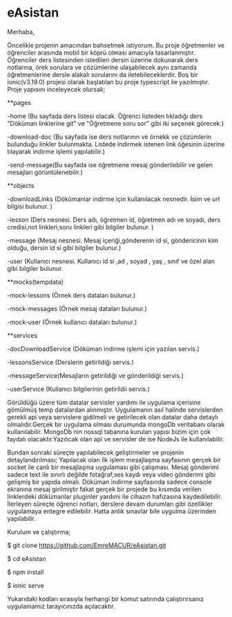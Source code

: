 # eAsistan
Merhaba,
  
  Öncelikle projenin amacından bahsetmek istiyorum. Bu proje öğretmenler ve öğrenciler arasında mobil bir köprü olması amacıyla tasarlanmıştır. Öğrenciler ders listesinden istedileri dersin üzerine dokunarak ders notlarına, örek sorulara ve çözümlerine ulaşabilecek aynı zamanda öğretmenlerine dersle alakalı sorularını da iletebileceklerdir.
  Boş bir ionic(v3.19.0) projesi olarak başlatılan bu proje typescript ile yazılmıştır. Proje yapısını inceleyecek olursak;

**pages

-home (Bu sayfada ders listesi olacak. Öğrenci listeden tıkladığı ders "Döküman linklerine git" ve "Öğretmene soru sor" gibi iki seçenek görecek.)

-download-doc (Bu sayfada ise ders notlarının ve örnekk ve çözümlerin bulunduğu linkler bulunmakta. Listede indirmek istenen link öğesinin üzerine tılayarak indirme işlemi yapılabilir.)

-send-message(Bu sayfada ise öğretmene mesaj gönderilebilir ve gelen mesajları görüntülenebilir.)


**objects

-downloadLinks (Dökümanlar indirme için kullanılacak nesnedir. İsim ve url bilgisi bulunur. )

-lesson (Ders nesnesi. Ders adı, öğretmen id, öğretmen adı ve soyadı, ders credisi,not linkleri,soru linkleri gibi bilgiler bulunur. )

-message (Mesaj nesnesi. Mesaj içeriği,gönderenin id si, göndericinin kim olduğu, dersin id si gibi bilgiler bulunur.)

-user (Kullanıcı nesnesi. Kullanıcı id si ,ad , soyad , yaş , sınıf ve özel alan gibi bilgiler bulunur.


**mocks(tempdata)

-mock-lessons (Örnek ders dataları bulunur.)

-mock-messages (Örnek mesaj dataları bulunur.)

-mock-user (Örnek kullanıcı dataları bulunur.)


**services

-docDownloadService (Döküman indirme işlemi için yazılan servis.)

-lessonsService (Derslerin getirildiği servis.)

-messageService(Mesajların getirildiği ve gönderildiği servis.)

-userService (Kullanıcı bilgilerinin getirildii servis.)



  Görüldüğü üzere tüm datalar servisler yardımı ile uygulama içerisine gömülmüş temp datalardan alınmıştır. Uygulamanın asıl halinde  servislerden gerekli api veya servislere gidilmeli ve getirilecek olan datalar daha detaylı olmalıdır.Gerçek bir uygulama olması durumunda mongoDb veritabanı olarak kullanılabilir. MongoDb nin nossql tabanına kurulan yapısı bizim için çok faydalı olacaktır.Yazılıcak olan api ve servisler de ise NodeJs ile kullanılabilir.


Bundan sonraki süreçte yapılabilecek geliştirmeler ve projenin detaylandırılması;
  Yapılacak olan ilk işlem mesajlaşma sayfasının gerçek bir socket ile canlı bir mesajlaşma uygulaması gibi çalışması. Mesaj gönderimi sadece text ile sınırlı değilde fotağraf,ses kaydı veya video gönderimi gibi gelişmiş bir yapıda olmalı. Döküman indirme sayfasında sadece console ekranına mesaj girilmiştir fakat gerçek bir projede bu kısımda verilen linklerdeki dökümanlar pluginler yardımı ile cihazın hafızasına kaydedilebilir. İlerleyen süreçte öğrenci notları, derslere devam durumları gibi özellikler uygulamaya entegre edilebilir. Hatta anlık sınavlar bile uygulma üzerinden yapılabilir.




Kurulum ve çalıştırma;

$ git clone https://github.com/EmreMACUR/eAsistan.git 

$ cd eAsistan

$ npm install

$ ionic serve

Yukarıdaki kodları sırasıyla herhangi bir komut satırında çalıştırırsanız uygulamamız tarayıcınızda açılacaktır.






